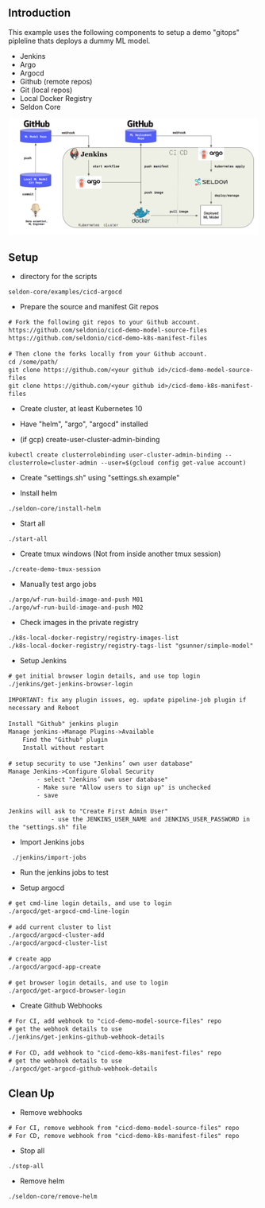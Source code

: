 ## Introduction

This example uses the following components to setup a demo "gitops" pipleline thats deploys a dummy ML model.

* Jenkins
* Argo
* Argocd
* Github (remote repos)
* Git (local repos)
* Local Docker Registry
* Seldon Core

![missing cicd image](https://raw.githubusercontent.com/SeldonIO/seldon-core/master/examples/cicd-argocd/cicd-demo.png "Seldon Code CICD demo")

## Setup

* directory for the scripts
```
seldon-core/examples/cicd-argocd
```
* Prepare the source and manifest Git repos
```
# Fork the following git repos to your Github account.
https://github.com/seldonio/cicd-demo-model-source-files
https://github.com/seldonio/cicd-demo-k8s-manifest-files

# Then clone the forks locally from your Github account.
cd /some/path/
git clone https://github.com/<your github id>/cicd-demo-model-source-files
git clone https://github.com/<your github id>/cicd-demo-k8s-manifest-files
```
* Create cluster, at least Kubernetes 10

* Have "helm", "argo", "argocd" installed

* (if gcp) create-user-cluster-admin-binding
```
kubectl create clusterrolebinding user-cluster-admin-binding --clusterrole=cluster-admin --user=$(gcloud config get-value account)
```
* Create "settings.sh" using "settings.sh.example"

* Install helm
```
./seldon-core/install-helm
```
* Start all
```
./start-all
```
* Create tmux windows (Not from inside another tmux session)
```
./create-demo-tmux-session
```
* Manually test argo jobs
```
./argo/wf-run-build-image-and-push M01
./argo/wf-run-build-image-and-push M02
```
* Check images in the private registry
```
./k8s-local-docker-registry/registry-images-list
./k8s-local-docker-registry/registry-tags-list "gsunner/simple-model"
```
* Setup Jenkins
```
# get initial browser login details, and use top login
./jenkins/get-jenkins-browser-login

IMPORTANT: fix any plugin issues, eg. update pipeline-job plugin if necessary and Reboot

Install "Github" jenkins plugin
Manage jenkins->Manage Plugins->Available
    Find the "Github" plugin
    Install without restart

# setup security to use "Jenkins’ own user database"
Manage Jenkins->Configure Global Security
        - select "Jenkins’ own user database"
        - Make sure "Allow users to sign up" is unchecked
        - save

Jenkins will ask to "Create First Admin User"
            - use the JENKINS_USER_NAME and JENKINS_USER_PASSWORD in the "settings.sh" file
```
* Import Jenkins jobs
```
 ./jenkins/import-jobs
```
* Run the jenkins jobs to test

* Setup argocd
```
# get cmd-line login details, and use to login
./argocd/get-argocd-cmd-line-login

# add current cluster to list
./argocd/argocd-cluster-add
./argocd/argocd-cluster-list

# create app
./argocd/argocd-app-create

# get browser login details, and use to login
./argocd/get-argocd-browser-login
```
* Create Github Webhooks
```
# For CI, add webhook to "cicd-demo-model-source-files" repo
# get the webhook details to use
./jenkins/get-jenkins-github-webhook-details

# For CD, add webhook to "cicd-demo-k8s-manifest-files" repo
# get the webhook details to use
./argocd/get-argocd-github-webhook-details
```


## Clean Up

* Remove webhooks
```
# For CI, remove webhook from "cicd-demo-model-source-files" repo
# For CD, remove webhook from "cicd-demo-k8s-manifest-files" repo
```
* Stop all
```
./stop-all
```
* Remove helm
```
./seldon-core/remove-helm
```

